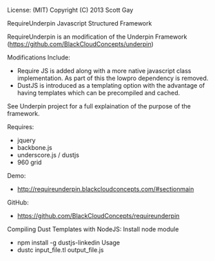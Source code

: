 License: (MIT)
Copyright (C) 2013 Scott Gay

RequireUnderpin Javascript Structured Framework

RequireUnderpin is an modification of the Underpin Framework (https://github.com/BlackCloudConcepts/underpin)

Modifications Include:
- Require JS is added along with a more native javascript class implementation.  As part of this the lowpro dependency is removed.
- DustJS is introduced as a templating option with the advantage of having templates which can be precompiled and cached.

See Underpin project for a full explaination of the purpose of the framework.

Requires:
- jquery
- backbone.js
- underscore.js / dustjs
- 960 grid

Demo:
- http://requireunderpin.blackcloudconcepts.com/#sectionmain

GitHub:
- https://github.com/BlackCloudConcepts/requireunderpin

Compiling Dust Templates with NodeJS: 
Install node module
- npm install -g dustjs-linkedin
Usage
- dustc input_file.tl output_file.js


